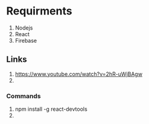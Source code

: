 # Requirments
1. Nodejs
2. React
3. Firebase

## Links
1. https://www.youtube.com/watch?v=2hR-uWjBAgw
2. 


### Commands
1. npm install -g react-devtools
2. 
